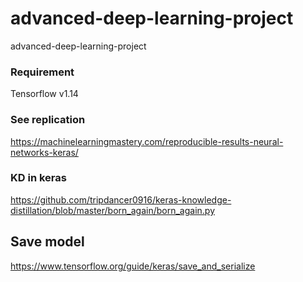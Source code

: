 # advanced-deep-learning-project
advanced-deep-learning-project



### Requirement
Tensorflow v1.14

### See replication
https://machinelearningmastery.com/reproducible-results-neural-networks-keras/

### KD in keras
https://github.com/tripdancer0916/keras-knowledge-distillation/blob/master/born_again/born_again.py

## Save model
https://www.tensorflow.org/guide/keras/save_and_serialize